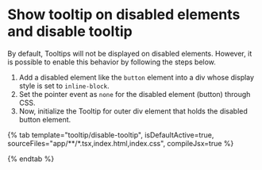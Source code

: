 # Show tooltip on disabled elements and disable tooltip

By default, Tooltips will not be displayed on disabled elements. However, it is possible to enable this behavior by following the steps below.
1. Add a disabled element like the `button` element into a div whose display style is set to `inline-block`.
2. Set the pointer event as `none` for the disabled element (button) through CSS.
3. Now, initialize the Tooltip for outer div element that holds the disabled button element.

{% tab template="tooltip/disable-tooltip", isDefaultActive=true, sourceFiles="app/**/*.tsx,index.html,index.css", compileJsx=true %}

{% endtab %}

